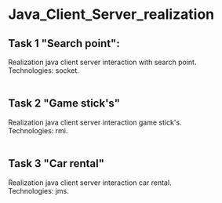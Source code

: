 # Java_Client_Server_realization
## Task 1 "Search point": <br>
Realization java client server interaction with search point.<br>
Technologies: socket.<br>
<br>
## Task 2 "Game stick's"
Realization java client server interaction game stick's.<br>
Technologies: rmi.<br>
<br>
## Task 3 "Car rental"
Realization java client server interaction car rental.<br>
Technologies: jms.<br>
